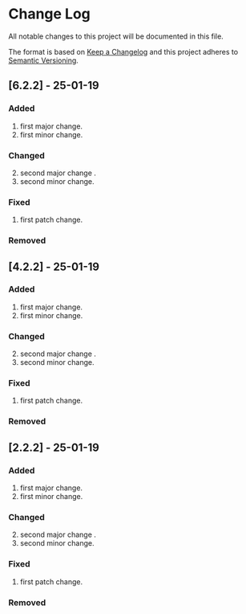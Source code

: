 # Change Log
All notable changes to this project will be documented in this file.

The format is based on [Keep a Changelog](http://keepachangelog.com/)
and this project adheres to [Semantic Versioning](http://semver.org/).


## [6.2.2] - 25-01-19
### Added
1. first major change.
1. first minor change.
### Changed
2. second major change .
2. second minor change.
### Fixed
1. first patch change.
### Removed

## [4.2.2] - 25-01-19
### Added
1. first major change.
1. first minor change.
### Changed
2. second major change .
2. second minor change.
### Fixed
1. first patch change.
### Removed

## [2.2.2] - 25-01-19
### Added
1. first major change.
1. first minor change.
### Changed
2. second major change .
2. second minor change.
### Fixed
1. first patch change.
### Removed

